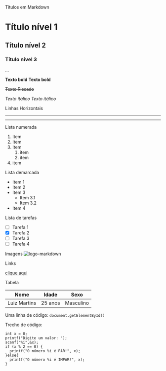 Títulos em Markdown

# Título nível 1
## Título nível 2
### Título nível 3
...

**Texto bold**
__Texto bold__

~~Texto Riscado~~

*Texto itálico*
_Texto itálico_


Linhas Horizontais
***
---

Lista numerada

1. Item
1. Item
1. Item
    1. item
    1. item
1. item

Lista demarcada

* Item 1
* Item 2
* Item 3
    * Item 3.1
    * Item 3.2
* Item 4

Lista de tarefas

- [ ] Tarefa 1
- [x] Tarefa 2
- [ ] Tarefa 3
- [ ] Tarefa 4

Imagens
  ![logo-markdown](https://user-images.githubusercontent.com/49045167/170485283-b049888a-c00d-4a67-bb43-121862543021.png)
  
Links

[clique aqui](https://google.com)

Tabela

Nome | Idade | Sexo
--- | --- | ---
Luiz Martins | 25 anos | Masculino

Uma linha de código:
`document.getElementById()`

Trecho de código:
```
int x = 0;
printf("Digite um valor: ");
scanf("%i",&x);
if (x % 2 == 0) {
  printf("O número %i é PAR!", x);
}else{
  printf("O número %i é IMPAR!", x);
}
```

